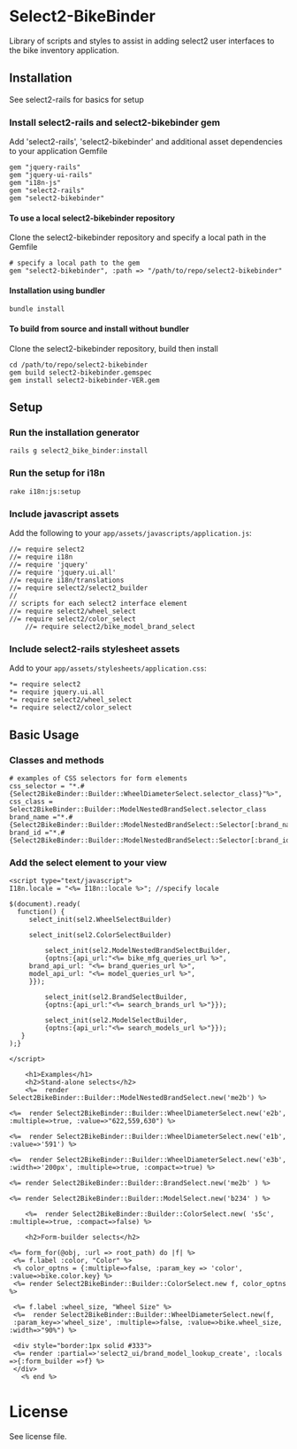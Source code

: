 # Select2-BikeBinder

Library of scripts and styles to assist in adding select2 user interfaces to the bike inventory application.

## Installation

See select2-rails for basics for setup

### Install select2-rails and select2-bikebinder gem

Add 'select2-rails', 'select2-bikebinder' and additional asset dependencies to your application Gemfile

	gem "jquery-rails"
	gem "jquery-ui-rails"
	gem "i18n-js"
	gem "select2-rails"
	gem "select2-bikebinder"
   	
#### To use a local select2-bikebinder repository

Clone the select2-bikebinder repository and specify a local path in the Gemfile

	# specify a local path to the gem
	gem "select2-bikebinder", :path => "/path/to/repo/select2-bikebinder"

#### Installation using bundler

	bundle install

#### To build from source and install without bundler

Clone the select2-bikebinder repository, build then install

	cd /path/to/repo/select2-bikebinder
	gem build select2-bikebinder.gemspec
	gem install select2-bikebinder-VER.gem

## Setup

### Run the installation generator

	rails g select2_bike_binder:install

### Run the setup for i18n

	rake i18n:js:setup

### Include javascript assets

Add the following to your `app/assets/javascripts/application.js`:

	//= require select2
	//= require i18n
	//= require 'jquery'
	//= require 'jquery.ui.all'
	//= require i18n/translations
	//= require select2/select2_builder
	//
	// scripts for each select2 interface element
	//= require select2/wheel_select
	//= require select2/color_select
        //= require select2/bike_model_brand_select

### Include select2-rails stylesheet assets

Add to your `app/assets/stylesheets/application.css`:

	*= require select2
	*= require jquery.ui.all
	*= require select2/wheel_select
	*= require select2/color_select

## Basic Usage 

### Classes and methods

    # examples of CSS selectors for form elements
    css_selector = "*.#{Select2BikeBinder::Builder::WheelDiameterSelect.selector_class}"%>",    
    css_class = Select2BikeBinder::Builder::ModelNestedBrandSelect.selector_class
    brand_name ="*.#{Select2BikeBinder::Builder::ModelNestedBrandSelect::Selector[:brand_name]}"
    brand_id ="*.#{Select2BikeBinder::Builder::ModelNestedBrandSelect::Selector[:brand_id]}"

### Add the select element to your view

	<script type="text/javascript">
	I18n.locale = "<%= I18n::locale %>"; //specify locale
	     
	$(document).ready(
	  function() { 
	     select_init(sel2.WheelSelectBuilder)

	     select_init(sel2.ColorSelectBuilder)

             select_init(sel2.ModelNestedBrandSelectBuilder, 
             {optns:{api_url:"<%= bike_mfg_queries_url %>",
	     brand_api_url: "<%= brand_queries_url %>",
	     model_api_url: "<%= model_queries_url %>",
	     }});

             select_init(sel2.BrandSelectBuilder, 
             {optns:{api_url:"<%= search_brands_url %>"}});

             select_init(sel2.ModelSelectBuilder, 
             {optns:{api_url:"<%= search_models_url %>"}});
	   }
	);}
	
	</script>

        <h1>Examples</h1>
        <h2>Stand-alone selects</h2>
        <%=  render Select2BikeBinder::Builder::ModelNestedBrandSelect.new('me2b') %>
	
	<%=  render Select2BikeBinder::Builder::WheelDiameterSelect.new('e2b', :multiple=>true, :value=>"622,559,630") %>

	<%=  render Select2BikeBinder::Builder::WheelDiameterSelect.new('e1b', :value=>'591') %>

	<%=  render Select2BikeBinder::Builder::WheelDiameterSelect.new('e3b', :width=>'200px', :multiple=>true, :compact=>true) %>

	<%= render Select2BikeBinder::Builder::BrandSelect.new('me2b' ) %>
	
	<%= render Select2BikeBinder::Builder::ModelSelect.new('b234' ) %>

        <%=  render Select2BikeBinder::Builder::ColorSelect.new( 's5c', :multiple=>true, :compact=>false) %>

        <h2>Form-builder selects</h2>

	<%= form_for(@obj, :url => root_path) do |f| %>	
	 <%= f.label :color, "Color" %>
	 <% color_optns = {:multiple=>false, :param_key => 'color', :value=>bike.color.key} %>
	 <%= render Select2BikeBinder::Builder::ColorSelect.new f, color_optns %>

	 <%= f.label :wheel_size, "Wheel Size" %>
	 <%=  render Select2BikeBinder::Builder::WheelDiameterSelect.new(f,
	 :param_key=>'wheel_size', :multiple=>false, :value=>bike.wheel_size, :width=>"90%") %>

	 <div style="border:1px solid #333">
	 <%= render :partial=>'select2_ui/brand_model_lookup_create', :locals =>{:form_builder =>f} %>  
	 </div>
       <% end %>



# License

See license file.


